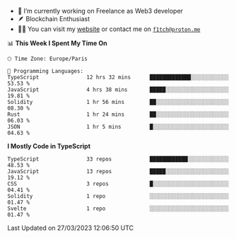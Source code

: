 - 🔭 I’m currently working on Freelance as Web3 developer
- 🪶 Blockchain Enthusiast
- 👨‍💻 You can visit my [website](https://f1tch.xyz) or contact me on [`f1tch@proton.me`](mailto:f1tch@proton.me)

<!--START_SECTION:waka-->
📊 **This Week I Spent My Time On** 

```text
🕑︎ Time Zone: Europe/Paris

💬 Programming Languages: 
TypeScript               12 hrs 32 mins      █████████████░░░░░░░░░░░░   53.53 % 
JavaScript               4 hrs 38 mins       █████░░░░░░░░░░░░░░░░░░░░   19.81 % 
Solidity                 1 hr 56 mins        ██░░░░░░░░░░░░░░░░░░░░░░░   08.30 % 
Rust                     1 hr 24 mins        ██░░░░░░░░░░░░░░░░░░░░░░░   06.03 % 
JSON                     1 hr 5 mins         █░░░░░░░░░░░░░░░░░░░░░░░░   04.63 % 
```

**I Mostly Code in TypeScript** 

```text
TypeScript               33 repos            ████████████░░░░░░░░░░░░░   48.53 % 
JavaScript               13 repos            █████░░░░░░░░░░░░░░░░░░░░   19.12 % 
CSS                      3 repos             █░░░░░░░░░░░░░░░░░░░░░░░░   04.41 % 
Solidity                 1 repo              ░░░░░░░░░░░░░░░░░░░░░░░░░   01.47 % 
Svelte                   1 repo              ░░░░░░░░░░░░░░░░░░░░░░░░░   01.47 % 
```




 Last Updated on 27/03/2023 12:06:50 UTC
<!--END_SECTION:waka-->

